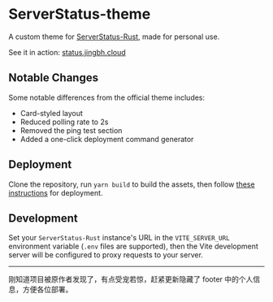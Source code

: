 # ServerStatus-theme

A custom theme for [ServerStatus-Rust](https://github.com/zdz/ServerStatus-Rust), made for personal use.

See it in action: [status.jingbh.cloud](https://status.jingbh.cloud)

## Notable Changes

Some notable differences from the official theme includes:

- Card-styled layout
- Reduced polling rate to 2s
- Removed the ping test section
- Added a one-click deployment command generator

## Deployment

Clone the repository, run `yarn build` to build the assets, then follow [these instructions](https://github.com/zdz/ServerStatus-Rust/discussions/37) for deployment.

## Development

Set your `ServerStatus-Rust` instance's URL in the `VITE_SERVER_URL` environment variable (`.env` files are supported), then the Vite development server will be configured to proxy requests to your server.

---

刚知道项目被原作者发现了，有点受宠若惊，赶紧更新隐藏了 footer 中的个人信息，方便各位部署。
